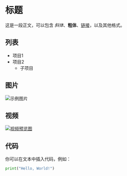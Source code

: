 # 标题

这是一段正文，可以包含 *斜体*、**粗体**、[链接](https://www.example.com)，以及其他格式。

## 列表

- 项目1
- 项目2
  - 子项目

## 图片

![示例图片](https://www.example.com/image.jpg)

## 视频

[![视频预览图](./video_thumbnail.jpg)](./videos/actual_video.mp4)

## 代码

你可以在文本中插入代码，例如：

```python
print("Hello, World!")

